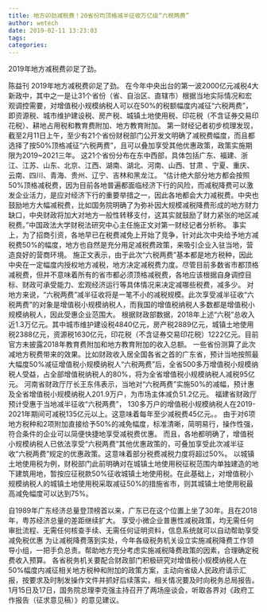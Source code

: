 ```yaml
---
title: 地方卯劲减税费！20省份均顶格减半征收万亿级“六税两费”
author: wetech
date: 2019-02-11 13:23:03
tags: 
categories: 
---
```

2019年地方减税费卯足了劲。
<!-- more -->
陈益刊
2019年地方减税费卯足了劲。
在今年中央出台的第一波2000亿元减税4大新政中，其中之一是让31个省份（省、自治区、直辖市）根据当地实际情况和宏观调控需要，对增值税小规模纳税人可以在50%的税额幅度内减征“六税两费”，即资源税、城市维护建设税、房产税、城镇土地使用税、印花税（不含证券交易印花税）、耕地占用税和教育费附加、地方教育附加。
第一财经记者初步梳理发现，截至2月11日上午，至少有21个省份财税部门公开发文明确了减税费幅度，而且都选择了按50%顶格减征“六税两费”，且可以叠加享受其他优惠政策，政策实施期限为2019~2021三年。
这21个省份分布在东中西部，具体包括广东、福建、浙江、江苏、山东、北京、江西、湖南、湖北、河南、山西、甘肃 、宁夏、重庆、云南、四川、青海、贵州、辽宁、吉林和黑龙江。
“估计绝大部分地方都会按照50%顶格减税费，因为目前各地普遍都面临经济下行的风险，而减税降费可以激发企业活力，是应对经济下行的重要举措之一，因此各地都会大力减税费。中央也鼓励地方大幅减税费，比如国务院明确了为弥补因大规模减税降费形成的地方财力缺口，中央财政将加大对地方一般性转移支付，这其实就鼓励了财力紧张的地区减税费。”中国政法大学财税法研究中心主任施正文对第一财经记者分析称。
事实上，为了招商引资，各地早已在税费减免上开始了竞争，针对此次中央给予地方减税费50%的幅度，地方也自然是充分用足减税费政策，来吸引企业入驻当地，营造良好的营商环境。
施正文表示，由于此次“六税两费”基本都是地方税种，因此中央在一定幅度内授权地方减税，地方决定减税费力度。尽管目前多数省市都顶格减税费，但并不意味着所有的省市都必须顶格减税费，各地应该根据自身调控目标、财政可承受能力、宏观经济运行等具体情况来决定减哪些税费，减多少。
对地方来说，“六税两费”减半征收将是一笔不小的减税规模。此次享受减半征收“六税两费”的对象是增值税小规模纳税人，而我国的增值税纳税人多数都是增值税小规模纳税人，因此受惠企业范围大。
根据财政部数据，2018年上述“六税”总收入近1.3万亿元。其中城市维护建设税4840亿元，房产税2889亿元，城镇土地使用税2388亿元，资源税1630亿元，印花税（不含证券交易印花税）1222亿元。目前官方未披露2018年教育费附加和地方教育附加的收入总额。
一些省份测算了此次减地方税费带来的效果。比如财政收入居全国各省之首的广东省，预计当地按照最大幅度50%减征增值税小规模纳税人“六税两费”后，全省500多万增值税小规模纳税人受益，占全部增值税纳税人的80%，将为全省增值税小规模纳税人减税95亿元。
河南省财政厅厅长王东伟表示，当地对“六税两费”实施50%的减幅，预计惠及全省增值税小规模纳税人201.9万户，为市场主体减负51.2亿元。
福建省财政厅预计受惠于当地减半征收“六税两费”， 130多万户的增值税小规模纳税人在2019-2021年期间可减税135亿元以上。这意味着每年至少减税费45亿元。。
由于对6项地方税种和2项附加直接给予50%的减免幅度，标准清晰，简明易行，操作性强，符合条件的企业可以简便快捷地享受减税费优惠。
而且，各地都明确了，增值税小规模纳税人已依法享受“六税两费”其他优惠政策的，可叠加享受此次减半征收“六税两费”规定的优惠政策。这意味着部分税费减税力度将超过50%。
以城镇土地使用税为例，财税部门此前明确对在城镇土地使用税征税范围内单独建造的地下建筑用地，暂按应征税款50%征收城镇土地使用税。在此基础上，对增值税小规模纳税人的城镇土地使用税采取减征50%的措施省市，则其城镇土地使用税最高减免幅度可以达到75%。
 
 
自1989年广东经济总量登顶榜首以来，广东已在这个位置上坐了30年。且在2018年，粤苏经济总量的差距继续扩大。
享受小微企业普惠性减税政策，均无需任何审批流程、无需任何核查手续、无需任何证明资料，信息系统就可以自动帮助享受减免税优惠
为让减税降费落到实处，今年各级税务机关设立实施减税降费工作领导小组，一把手负总责。帮助地方充分考虑实施减税降费政策的因素，合理确定税费收入预算。
各省税务机关要配合财政部门积极研究对增值税小规模纳税人在50%幅度内减征相关地方税种和附加的政策方案，主动向省级人民政府请示汇报，按要求及时制发操作文件并抓好后续落实，相关情况要及时向税务总局报告。
1月15日及17日，国务院总理李克强主持召开了两场座谈会，听取各界对《政府工作报告（征求意见稿）》的意见建议。
